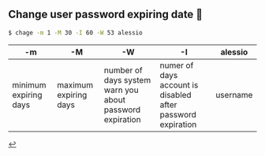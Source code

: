 ## Change user password expiring date 📅
```bash
$ chage -m 1 -M 30 -I 60 -W 53 alessio
```
| -m                    | -M                    | -W                                                       | -I                                                          | alessio  |
| --------------------- | --------------------- | -------------------------------------------------------- | ----------------------------------------------------------- | -------- |
| minimum expiring days | maximum expiring days | number of days system warn you about password expiration | numer of days account is disabled after password expiration | username |

[↩️](remote-access.md)

